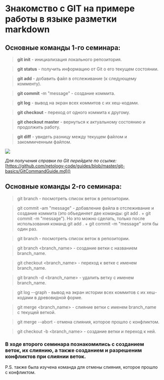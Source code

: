 # Знакомство с GIT на примере работы в языке разметки markdown

## Основные команды 1-го семинара:

> **git init** - инициализация локального репозитория.

> **git status** - получить информацию от Git о его текущем состоянии.

> **git add** - добавить файл в отслеживание (к следующему комменту).

> **git commit** -m "message" - создание коммита.

> **git log** - вывод на экран всех коммитов с их хеш-кодами.

> **git checkout** - переход от одного коммита к другому.

> **git checkout master** - вернуться к актуальному состоянию и продолжить работу.

> **git diff** - увидеть разницу между текущем файлом и закоммиченным файлом.

![](https://i.etsystatic.com/23425151/r/il/14ec4e/2698503548/il_1588xN.2698503548_o8ju.jpg)

*Для получения справки по Git перейдите по ссылке:*
[https://github.com/netology-code/guides/blob/master/git-basics/GitCommandGuide.md]()

## Основные команды 2-го семинара:

> git branch - посмотреть список веток в репозитории.

> git commit -am "message" - добавление файла в отслеживание и создание коммита (это объединяет две команды: git add . + git commit -m "message"). Но это можно сделать, только после использования команд git add . + git commit -m "message" хотя бы один раз.

> git branch - посмотреть список веток в репозитории.

> git branch <branch_name> - создание ветки с названием branch_name.

> git checkout <branch_name> - переход к ветке с именем branch_name.

> git branch -d <branch_name> - удалить ветку с именем branch_name.

> git log --graph - вывод на экран истории всех коммитов с их хеш-кодами в древовидной форме.

> git merge <branch_name> - слияние ветки с именем branch_name с текущей веткой. 

> git merge --abort - отмена слияния, которое прошло с конфликтом.

> git checkout -b <branch_name> - создание ветки и переход к ней.

### В ходе второго семинара познакомились с созданием веток, их слиянию, а также созданием и разрешеним конфликтов при слиянии веток.
P.S. также была изучена команда для отмены слияния, которое прошло с конфликтом.